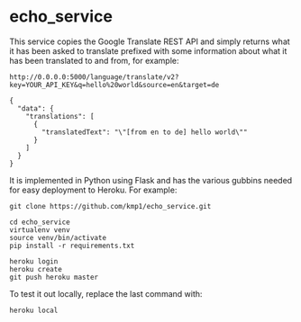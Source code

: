 # echo_service

This service copies the Google Translate REST API and simply returns what it has been asked to translate prefixed with some information about what it has been translated to and from, for example:

    http://0.0.0.0:5000/language/translate/v2?key=YOUR_API_KEY&q=hello%20world&source=en&target=de

    {
      "data": {
        "translations": [
          {
            "translatedText": "\"[from en to de] hello world\""
          }
        ]
      }
    }

It is implemented in Python using Flask and has the various gubbins needed for easy deployment to Heroku.  For example:
   
    git clone https://github.com/kmp1/echo_service.git
    
    cd echo_service
    virtualenv venv
    source venv/bin/activate
    pip install -r requirements.txt

    heroku login
    heroku create
    git push heroku master

To test it out locally, replace the last command with:

    heroku local
